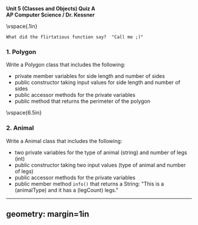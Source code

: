 __Unit 5 (Classes and Objects) Quiz A__  
__AP Computer Science / Dr. Kessner__  

\vspace{.1in}

```
What did the flirtatious function say?  "Call me ;)"
```

### 1.  Polygon

Write a Polygon class that includes the following:

* private member variables for side length and number of sides
* public constructor taking input values for side length and number of sides
* public accessor methods for the private variables
* public method that returns the perimeter of the polygon


\vspace{6.5in}


### 2. Animal

Write a Animal class that includes the following:

* two private variables for the type of animal (string) and number of legs (int)
* public constructor taking two input values (type of animal and number of legs)
* public accessor methods for the private variables
* public member method `info()` that returns a String:
    "This is a (animalType) and it has a (legCount) legs."



---
geometry: margin=1in
---


